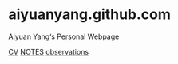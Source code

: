 # aiyuanyang.github.com
Aiyuan Yang‘s Personal Webpage

[CV](https://github.com/ayyastro/aiyuanyang.github.com/tree/gh-pages) [NOTES]()  [observations]() 
